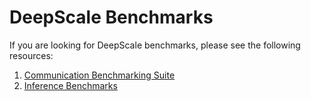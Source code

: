 # DeepScale Benchmarks

If you are looking for DeepScale benchmarks, please see the following resources:

1. [Communication Benchmarking Suite](https://github.com/khulnasoft/DeepScaleExamples/tree/master/benchmarks/communication)
2. [Inference Benchmarks](https://github.com/khulnasoft/DeepScaleExamples/tree/master/benchmarks/inference)
